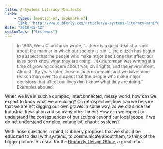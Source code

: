 ```yaml
---
title: A Systems Literacy Manifesto
links:
    - types: [mention-of, bookmark-of]
      link: "http://www.dubberly.com/articles/a-systems-literacy-manifesto.html"
date: "2018-05-12"
customTags: ["Sistemas"]
---
```


> In 1968, West Churchman wrote, “…there is a good deal of turmoil about the manner in which our society is run. …the citizen has begun to suspect that the people who make major decisions that affect our lives don’t know what they are doing.”[1] Churchman was writing at a time of growing concern about war, civil rights, and the environment. Almost fifty years later, these concerns remain, and we have more reason than ever “to suspect that the people who make major decisions that affect our lives don’t know what they are doing.” Examples abound.

When we live in such a complex, interconnected, messy world, how can we expect to know what we are doing? On retrospective, how can we be sure that we are not digging our own graves in some way, as we did since the Industrial Revolution and so many other times? How can we expect to understand the consequences of our actions beyond our local scope, if we do not understand complex, entangled, chaotic systems?

With those questions in mind, Dubberly proposes that we should be educated to deal with systems, to communicate about them, to think of the bigger picture. As usual for the [Dubberly Design Office](http://www.dubberly.com/), a great read.
